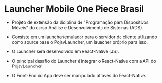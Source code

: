 # Launcher Mobile One Piece Brasil

- Projeto de extensão da diciplina de "Programação para Dispositivos Móveis" do curso Análise e Desenvolvimento de Sistemas (ADS).

- Consiste em um launcher/emulador para o servidor do cliente utilizando como source base o PojavLauncher, um launcher próprio para isso.

- O Launcher será desenvolvido em React-Native (JS).

- O principal desafio do Launcher é integrar o React-Native com a API do PojavLauncher.

- O Front-End do App deve ser manipulado através do React-Native.
